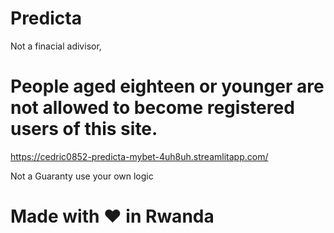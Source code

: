 # Predicta
Not a finacial adivisor,
# People aged eighteen or younger are not allowed to become registered users of this site.

https://cedric0852-predicta-mybet-4uh8uh.streamlitapp.com/

Not a Guaranty use your own logic 

# Made with :heart: in Rwanda



